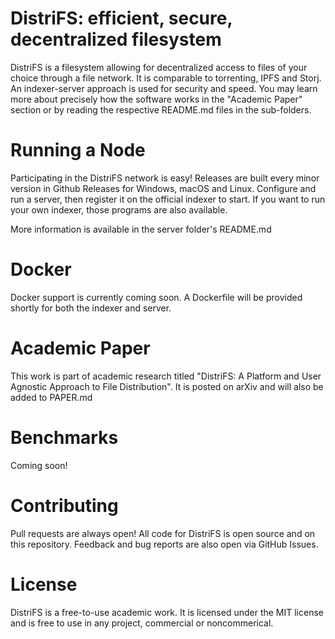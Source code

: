 # DistriFS: efficient, secure, decentralized filesystem
DistriFS is a filesystem allowing for decentralized access to files of your choice through a file network. It is comparable to torrenting, IPFS and Storj. An indexer-server approach is used for security and speed. You may learn more about precisely how the software works in the "Academic Paper" section or by reading the respective README.md files in the sub-folders.

# Running a Node
Participating in the DistriFS network is easy! Releases are built every minor version in Github Releases for Windows, macOS and Linux. Configure and run a server, then register it on the official indexer to start. If you want to run your own indexer, those programs are also available.

More information is available in the server folder's README.md

# Docker
Docker support is currently coming soon. A Dockerfile will be provided shortly for both the indexer and server.

# Academic Paper
This work is part of academic research titled "DistriFS: A Platform and User Agnostic Approach to File Distribution". It is posted on arXiv and will also be added to PAPER.md

# Benchmarks
Coming soon!

# Contributing
Pull requests are always open! All code for DistriFS is open source and on this repository. Feedback and bug reports are also open via GitHub Issues.

# License
DistriFS is a free-to-use academic work. It is licensed under the MIT license and is free to use in any project, commercial or noncommerical.